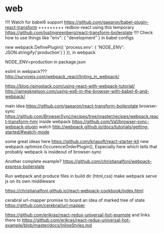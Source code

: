 ﻿# web

!!!! Watch for babel6 support https://github.com/gaearon/babel-plugin-react-transform
+++++++++ redbox-react
using this temporary
https://github.com/justingreenberg/react-transform-boilerplate
!!!! Check how to use things like
"env": {
  "development"
} 
in babel configs

new webpack.DefinePlugin({
      'process.env': {
        'NODE_ENV': JSON.stringify('production')
      }
    }),
in webpack

NODE_ENV=production in package.json

eslint in webpack???
http://survivejs.com/webpack_react/linting_in_webpack/


https://blog.risingstack.com/using-react-with-webpack-tutorial/
http://jamesknelson.com/using-es6-in-the-browser-with-babel-6-and-webpack/

main idea https://github.com/gaearon/react-transform-boilerplate
browser-sync https://github.com/BrowserSync/recipes/tree/master/recipes/webpack.react-transform-hmr
inside webpack https://github.com/Va1/browser-sync-webpack-plugin
watch http://webpack.github.io/docs/tutorials/getting-started/#watch-mode

some great ideas here https://github.com/kriasoft/react-starter-kit
    new webpack.optimize.OccurenceOrderPlugin(),
Especially here which tells that probably webpack is insideout of browser-sync

Another complete example?
https://github.com/christianalfoni/webpack-express-boilerplate

Run webpack and produce files in build dir (html,css)
make webpack serve js on its own middleware

https://christianalfoni.github.io/react-webpack-cookbook/index.html

cerabral url-mapper promise to board an idea of marked tree of state
https://github.com/cerebral/url-mapper

https://github.com/erikras/react-redux-universal-hot-example
and links there to
https://github.com/erikras/react-redux-universal-hot-example/blob/master/docs/InlineStyles.md
